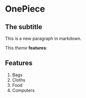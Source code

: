 # OnePiece
## The subtitle

This is a new paragraph in markdown.

This *theme* **features**:

## Features

1. Bags
1. Cloths
1. Food
1. Computers